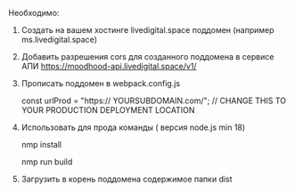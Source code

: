 Необходимо:

1. Создать на вашем хостинге livedigital.space поддомен (например ms.livedigital.space)

2. Добавить разрешения cors для созданного поддомена в сервисе АПИ https://moodhood-api.livedigital.space/v1/

3. Прописать поддомен в webpack.config.js

   const urlProd = "https:// YOURSUBDOMAIN.com/"; // CHANGE THIS TO YOUR PRODUCTION DEPLOYMENT LOCATION

4. Использовать для прода команды ( версия node.js min 18)

   nmp install

   nmp run build

5. Загрузить в корень поддомена содержимое папки dist
